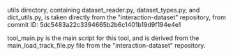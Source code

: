 utils directory, containing dataset_reader.py, dataset_types.py, and dict_utils.py, is taken directly from the "interaction-dataset" repository, from commit ID: 5dc5483a22c3394665b2b6c1401b19d9f194e4e1

tool_main.py is the main script for this tool, and is derived from the main_load_track_file.py file from the "interaction-dataset" repository.